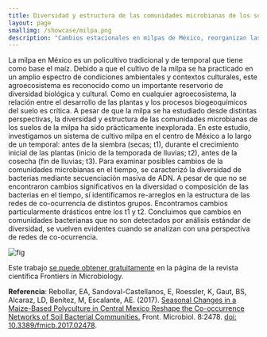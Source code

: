 ```yaml
---
title: Diversidad y estructura de las comunidades microbianas de los suelos de la milpa
layout: page
smallimg: /showcase/milpa.png
description: "Cambios estacionales en milpas de México, reorganizan las redes de co-ocurrencia de comunidades de bacterias de suelo."
---
```



La milpa en México es un policultivo tradicional y de temporal que
tiene como base el maíz. Debido a que el cultivo de la milpa se ha
practicado en un amplio espectro de condiciones ambientales y
contextos culturales, este agroecosistema es reconocido como un
importante reservorio de diversidad biológica y cultural. Como en
cualquier agroecosistema, la relación entre el desarrollo de las
plantas y los procesos biogeoquímicos del suelo es crítica. A pesar de
que la milpa se ha estudiado desde distintas perspectivas, la
diversidad y estructura de las comunidades microbianas de los suelos
de la milpa ha sido prácticamente inexplorada. En este estudio,
investigamos un sistema de cultivo milpa en el centro de México a lo
largo de un temporal: antes de la siembra (secas; t1), durante el
crecimiento inicial de las plantas (inicio de la temporada de lluvias;
t2), antes de la cosecha (fin de lluvias; t3). Para examinar posibles
cambios de la comunidades microbianas en el tiempo, se caracterizó la
diversidad de bacterias mediante secuenciación masiva de ADN. A pesar
de que no se encontraron cambios significativos en la diversidad o
composición de las bacterias en el tiempo, sí identificamos
re-arreglos en la estructura de las redes de co-ocurrencia de
distintos grupos. Encontramos cambios particularmente drásticos entre
los t1 y t2. Concluimos que cambios en comunidades bacterianas que no
son detectados por análisis estándar de diversidad, se vuelven
evidentes cuando se analizan con una perspectiva de redes de
co-ocurrencia.

![fig](/showcase/milpa.png)

Este trabajo [se puede obtener gratuitamente](https://www.frontiersin.org/articles/10.3389/fmicb.2017.02478/full) en la página de la revista científica Frontiers in Microbiology.

**Referencia**: Rebollar, EA, Sandoval-Castellanos, E, Roessler, K, Gaut, BS, Alcaraz, LD, Benítez, M, Escalante, AE. (2017). [Seasonal Changes in a Maize-Based Polyculture in Central Mexico Reshape the Co-occurrence Networks of Soil Bacterial Communities.](https://www.frontiersin.org/articles/10.3389/fmicb.2017.02478/full) Front. Microbiol. 8:2478. [doi: 10.3389/fmicb.2017.02478](https://doi.org/10.3389/fmicb.2017.02478).
